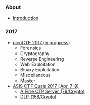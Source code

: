 ### About

* [Introduction](/README.md)

### 2017

* [picoCTF 2017 (in progress)](/2017/picoCTF_2017/README.md)
  * Forensics
  * Cryptography
  * Reverse Engineering
  * Web Exploitation
  * Binary Exploitation
  * Miscellaneous
  * Master
* [ASIS CTF Quals 2017 (Apr. 7-9)](/2017/ASIS_CTF_Quals_2017/README.md)
  * [A Fine OTP Server (79/Crypto)](/2017/ASIS_CTF_Quals_2017/problems/A_Fine_OTP_Server/A_Fine_OTP_Server.md)
  * [DLP (158/Crypto)](/2017/ASIS_CTF_Quals_2017/problems/DLP/DLP.md)
